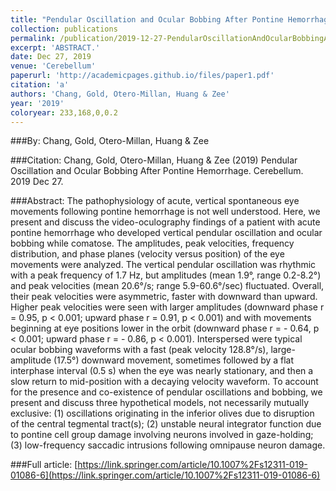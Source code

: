 ```yaml
---
title: "Pendular Oscillation and Ocular Bobbing After Pontine Hemorrhage"
collection: publications
permalink: /publication/2019-12-27-PendularOscillationAndOcularBobbingAfterPontineHemorrhage
excerpt: 'ABSTRACT.'
date: Dec 27, 2019
venue: 'Cerebellum'
paperurl: 'http://academicpages.github.io/files/paper1.pdf'
citation: 'a'
authors: 'Chang, Gold, Otero-Millan, Huang & Zee'
year: '2019'
coloryear: 233,168,0,0.2
---
```


###By: 
Chang, Gold, Otero-Millan, Huang & Zee

###Citation: 
Chang, Gold, Otero-Millan, Huang & Zee (2019) Pendular Oscillation and Ocular Bobbing After Pontine Hemorrhage. Cerebellum. 2019 Dec 27.

###Abstract: 
The pathophysiology of acute, vertical spontaneous eye movements following pontine hemorrhage is not well understood. Here, we present and discuss the video-oculography findings of a patient with acute pontine hemorrhage who developed vertical pendular oscillation and ocular bobbing while comatose. The amplitudes, peak velocities, frequency distribution, and phase planes (velocity versus position) of the eye movements were analyzed. The vertical pendular oscillation was rhythmic with a peak frequency of 1.7 Hz, but amplitudes (mean 1.9°, range 0.2-8.2°) and peak velocities (mean 20.6°/s; range 5.9-60.6°/sec) fluctuated. Overall, their peak velocities were asymmetric, faster with downward than upward. Higher peak velocities were seen with larger amplitudes (downward phase r = 0.95, p < 0.001; upward phase r = 0.91, p < 0.001) and with movements beginning at eye positions lower in the orbit (downward phase r = - 0.64, p < 0.001; upward phase r = - 0.86, p < 0.001). Interspersed were typical ocular bobbing waveforms with a fast (peak velocity 128.8°/s), large-amplitude (17.5°) downward movement, sometimes followed by a flat interphase interval (0.5 s) when the eye was nearly stationary, and then a slow return to mid-position with a decaying velocity waveform. To account for the presence and co-existence of pendular oscillations and bobbing, we present and discuss three hypothetical models, not necessarily mutually exclusive: (1) oscillations originating in the inferior olives due to disruption of the central tegmental tract(s); (2) unstable neural integrator function due to pontine cell group damage involving neurons involved in gaze-holding; (3) low-frequency saccadic intrusions following omnipause neuron damage.

###Full article: 
[https://link.springer.com/article/10.1007%2Fs12311-019-01086-6](https://link.springer.com/article/10.1007%2Fs12311-019-01086-6)
